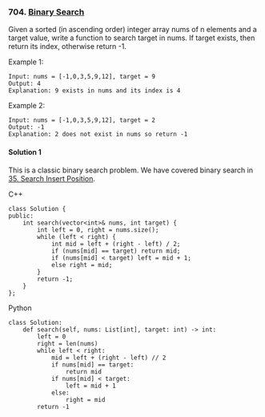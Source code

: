 ### 704\. [Binary Search](https://leetcode.com/problems/binary-search/)

Given a sorted (in ascending order) integer array nums of n elements and a target value, write a function to search target in nums. If target exists, then return its index, otherwise return -1.


Example 1:
```
Input: nums = [-1,0,3,5,9,12], target = 9
Output: 4
Explanation: 9 exists in nums and its index is 4
```
Example 2:
```
Input: nums = [-1,0,3,5,9,12], target = 2
Output: -1
Explanation: 2 does not exist in nums so return -1
```

#### Solution 1

This is a classic binary search problem. We have covered binary search in [35. Search Insert Position](https://leetcode.com/problems/search-insert-position/).

C++
```
class Solution {
public:
    int search(vector<int>& nums, int target) {
        int left = 0, right = nums.size();
        while (left < right) {
            int mid = left + (right - left) / 2;
            if (nums[mid] == target) return mid;
            if (nums[mid] < target) left = mid + 1;
            else right = mid;
        }
        return -1;
    }
};
```

Python

```
class Solution:
    def search(self, nums: List[int], target: int) -> int:
        left = 0
        right = len(nums)
        while left < right:
            mid = left + (right - left) // 2
            if nums[mid] == target:
                return mid
            if nums[mid] < target:
                left = mid + 1
            else:
                right = mid
        return -1
```
